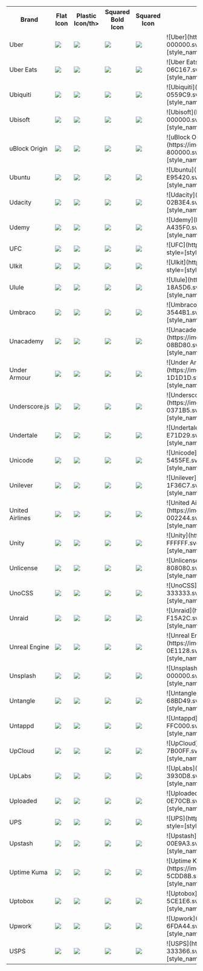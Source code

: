 <table><tr><th>Brand</th><th>Flat Icon</th><th>Plastic Icon/th><th>Squared Bold Icon</th><th>Squared Icon</th><th>Markdown </th></tr><tr><td>Uber</td><td><img src='https://img.shields.io/badge/uber-000000.svg?style=flat&logo=uber&logoColor=white' /></td><td><img src='https://img.shields.io/badge/uber-000000.svg?style=plastic&logo=uber&logoColor=white' /></td><td><img src='https://img.shields.io/badge/uber-000000.svg?style=for-the-badge&logo=uber&logoColor=white' /></td><td><img src='https://img.shields.io/badge/uber-000000.svg?style=flat-square&logo=uber&logoColor=white' /></td><td>![Uber](https://img.shields.io/badge/uber-000000.svg?style=[style_name]&logo=uber&logoColor=white)</td></tr>
<tr><td>Uber Eats</td><td><img src='https://img.shields.io/badge/ubereats-06C167.svg?style=flat&logo=ubereats&logoColor=white' /></td><td><img src='https://img.shields.io/badge/ubereats-06C167.svg?style=plastic&logo=ubereats&logoColor=white' /></td><td><img src='https://img.shields.io/badge/ubereats-06C167.svg?style=for-the-badge&logo=ubereats&logoColor=white' /></td><td><img src='https://img.shields.io/badge/ubereats-06C167.svg?style=flat-square&logo=ubereats&logoColor=white' /></td><td>![Uber Eats](https://img.shields.io/badge/ubereats-06C167.svg?style=[style_name]&logo=ubereats&logoColor=white)</td></tr>
<tr><td>Ubiquiti</td><td><img src='https://img.shields.io/badge/ubiquiti-0559C9.svg?style=flat&logo=ubiquiti&logoColor=white' /></td><td><img src='https://img.shields.io/badge/ubiquiti-0559C9.svg?style=plastic&logo=ubiquiti&logoColor=white' /></td><td><img src='https://img.shields.io/badge/ubiquiti-0559C9.svg?style=for-the-badge&logo=ubiquiti&logoColor=white' /></td><td><img src='https://img.shields.io/badge/ubiquiti-0559C9.svg?style=flat-square&logo=ubiquiti&logoColor=white' /></td><td>![Ubiquiti](https://img.shields.io/badge/ubiquiti-0559C9.svg?style=[style_name]&logo=ubiquiti&logoColor=white)</td></tr>
<tr><td>Ubisoft</td><td><img src='https://img.shields.io/badge/ubisoft-000000.svg?style=flat&logo=ubisoft&logoColor=white' /></td><td><img src='https://img.shields.io/badge/ubisoft-000000.svg?style=plastic&logo=ubisoft&logoColor=white' /></td><td><img src='https://img.shields.io/badge/ubisoft-000000.svg?style=for-the-badge&logo=ubisoft&logoColor=white' /></td><td><img src='https://img.shields.io/badge/ubisoft-000000.svg?style=flat-square&logo=ubisoft&logoColor=white' /></td><td>![Ubisoft](https://img.shields.io/badge/ubisoft-000000.svg?style=[style_name]&logo=ubisoft&logoColor=white)</td></tr>
<tr><td>uBlock Origin</td><td><img src='https://img.shields.io/badge/ublockorigin-800000.svg?style=flat&logo=ublockorigin&logoColor=white' /></td><td><img src='https://img.shields.io/badge/ublockorigin-800000.svg?style=plastic&logo=ublockorigin&logoColor=white' /></td><td><img src='https://img.shields.io/badge/ublockorigin-800000.svg?style=for-the-badge&logo=ublockorigin&logoColor=white' /></td><td><img src='https://img.shields.io/badge/ublockorigin-800000.svg?style=flat-square&logo=ublockorigin&logoColor=white' /></td><td>![uBlock Origin](https://img.shields.io/badge/ublockorigin-800000.svg?style=[style_name]&logo=ublockorigin&logoColor=white)</td></tr>
<tr><td>Ubuntu</td><td><img src='https://img.shields.io/badge/ubuntu-E95420.svg?style=flat&logo=ubuntu&logoColor=white' /></td><td><img src='https://img.shields.io/badge/ubuntu-E95420.svg?style=plastic&logo=ubuntu&logoColor=white' /></td><td><img src='https://img.shields.io/badge/ubuntu-E95420.svg?style=for-the-badge&logo=ubuntu&logoColor=white' /></td><td><img src='https://img.shields.io/badge/ubuntu-E95420.svg?style=flat-square&logo=ubuntu&logoColor=white' /></td><td>![Ubuntu](https://img.shields.io/badge/ubuntu-E95420.svg?style=[style_name]&logo=ubuntu&logoColor=white)</td></tr>
<tr><td>Udacity</td><td><img src='https://img.shields.io/badge/udacity-02B3E4.svg?style=flat&logo=udacity&logoColor=white' /></td><td><img src='https://img.shields.io/badge/udacity-02B3E4.svg?style=plastic&logo=udacity&logoColor=white' /></td><td><img src='https://img.shields.io/badge/udacity-02B3E4.svg?style=for-the-badge&logo=udacity&logoColor=white' /></td><td><img src='https://img.shields.io/badge/udacity-02B3E4.svg?style=flat-square&logo=udacity&logoColor=white' /></td><td>![Udacity](https://img.shields.io/badge/udacity-02B3E4.svg?style=[style_name]&logo=udacity&logoColor=white)</td></tr>
<tr><td>Udemy</td><td><img src='https://img.shields.io/badge/udemy-A435F0.svg?style=flat&logo=udemy&logoColor=white' /></td><td><img src='https://img.shields.io/badge/udemy-A435F0.svg?style=plastic&logo=udemy&logoColor=white' /></td><td><img src='https://img.shields.io/badge/udemy-A435F0.svg?style=for-the-badge&logo=udemy&logoColor=white' /></td><td><img src='https://img.shields.io/badge/udemy-A435F0.svg?style=flat-square&logo=udemy&logoColor=white' /></td><td>![Udemy](https://img.shields.io/badge/udemy-A435F0.svg?style=[style_name]&logo=udemy&logoColor=white)</td></tr>
<tr><td>UFC</td><td><img src='https://img.shields.io/badge/ufc-D20A0A.svg?style=flat&logo=ufc&logoColor=white' /></td><td><img src='https://img.shields.io/badge/ufc-D20A0A.svg?style=plastic&logo=ufc&logoColor=white' /></td><td><img src='https://img.shields.io/badge/ufc-D20A0A.svg?style=for-the-badge&logo=ufc&logoColor=white' /></td><td><img src='https://img.shields.io/badge/ufc-D20A0A.svg?style=flat-square&logo=ufc&logoColor=white' /></td><td>![UFC](https://img.shields.io/badge/ufc-D20A0A.svg?style=[style_name]&logo=ufc&logoColor=white)</td></tr>
<tr><td>UIkit</td><td><img src='https://img.shields.io/badge/uikit-2396F3.svg?style=flat&logo=uikit&logoColor=white' /></td><td><img src='https://img.shields.io/badge/uikit-2396F3.svg?style=plastic&logo=uikit&logoColor=white' /></td><td><img src='https://img.shields.io/badge/uikit-2396F3.svg?style=for-the-badge&logo=uikit&logoColor=white' /></td><td><img src='https://img.shields.io/badge/uikit-2396F3.svg?style=flat-square&logo=uikit&logoColor=white' /></td><td>![UIkit](https://img.shields.io/badge/uikit-2396F3.svg?style=[style_name]&logo=uikit&logoColor=white)</td></tr>
<tr><td>Ulule</td><td><img src='https://img.shields.io/badge/ulule-18A5D6.svg?style=flat&logo=ulule&logoColor=white' /></td><td><img src='https://img.shields.io/badge/ulule-18A5D6.svg?style=plastic&logo=ulule&logoColor=white' /></td><td><img src='https://img.shields.io/badge/ulule-18A5D6.svg?style=for-the-badge&logo=ulule&logoColor=white' /></td><td><img src='https://img.shields.io/badge/ulule-18A5D6.svg?style=flat-square&logo=ulule&logoColor=white' /></td><td>![Ulule](https://img.shields.io/badge/ulule-18A5D6.svg?style=[style_name]&logo=ulule&logoColor=white)</td></tr>
<tr><td>Umbraco</td><td><img src='https://img.shields.io/badge/umbraco-3544B1.svg?style=flat&logo=umbraco&logoColor=white' /></td><td><img src='https://img.shields.io/badge/umbraco-3544B1.svg?style=plastic&logo=umbraco&logoColor=white' /></td><td><img src='https://img.shields.io/badge/umbraco-3544B1.svg?style=for-the-badge&logo=umbraco&logoColor=white' /></td><td><img src='https://img.shields.io/badge/umbraco-3544B1.svg?style=flat-square&logo=umbraco&logoColor=white' /></td><td>![Umbraco](https://img.shields.io/badge/umbraco-3544B1.svg?style=[style_name]&logo=umbraco&logoColor=white)</td></tr>
<tr><td>Unacademy</td><td><img src='https://img.shields.io/badge/unacademy-08BD80.svg?style=flat&logo=unacademy&logoColor=white' /></td><td><img src='https://img.shields.io/badge/unacademy-08BD80.svg?style=plastic&logo=unacademy&logoColor=white' /></td><td><img src='https://img.shields.io/badge/unacademy-08BD80.svg?style=for-the-badge&logo=unacademy&logoColor=white' /></td><td><img src='https://img.shields.io/badge/unacademy-08BD80.svg?style=flat-square&logo=unacademy&logoColor=white' /></td><td>![Unacademy](https://img.shields.io/badge/unacademy-08BD80.svg?style=[style_name]&logo=unacademy&logoColor=white)</td></tr>
<tr><td>Under Armour</td><td><img src='https://img.shields.io/badge/underarmour-1D1D1D.svg?style=flat&logo=underarmour&logoColor=white' /></td><td><img src='https://img.shields.io/badge/underarmour-1D1D1D.svg?style=plastic&logo=underarmour&logoColor=white' /></td><td><img src='https://img.shields.io/badge/underarmour-1D1D1D.svg?style=for-the-badge&logo=underarmour&logoColor=white' /></td><td><img src='https://img.shields.io/badge/underarmour-1D1D1D.svg?style=flat-square&logo=underarmour&logoColor=white' /></td><td>![Under Armour](https://img.shields.io/badge/underarmour-1D1D1D.svg?style=[style_name]&logo=underarmour&logoColor=white)</td></tr>
<tr><td>Underscore.js</td><td><img src='https://img.shields.io/badge/underscoredotjs-0371B5.svg?style=flat&logo=underscoredotjs&logoColor=white' /></td><td><img src='https://img.shields.io/badge/underscoredotjs-0371B5.svg?style=plastic&logo=underscoredotjs&logoColor=white' /></td><td><img src='https://img.shields.io/badge/underscoredotjs-0371B5.svg?style=for-the-badge&logo=underscoredotjs&logoColor=white' /></td><td><img src='https://img.shields.io/badge/underscoredotjs-0371B5.svg?style=flat-square&logo=underscoredotjs&logoColor=white' /></td><td>![Underscore.js](https://img.shields.io/badge/underscoredotjs-0371B5.svg?style=[style_name]&logo=underscoredotjs&logoColor=white)</td></tr>
<tr><td>Undertale</td><td><img src='https://img.shields.io/badge/undertale-E71D29.svg?style=flat&logo=undertale&logoColor=white' /></td><td><img src='https://img.shields.io/badge/undertale-E71D29.svg?style=plastic&logo=undertale&logoColor=white' /></td><td><img src='https://img.shields.io/badge/undertale-E71D29.svg?style=for-the-badge&logo=undertale&logoColor=white' /></td><td><img src='https://img.shields.io/badge/undertale-E71D29.svg?style=flat-square&logo=undertale&logoColor=white' /></td><td>![Undertale](https://img.shields.io/badge/undertale-E71D29.svg?style=[style_name]&logo=undertale&logoColor=white)</td></tr>
<tr><td>Unicode</td><td><img src='https://img.shields.io/badge/unicode-5455FE.svg?style=flat&logo=unicode&logoColor=white' /></td><td><img src='https://img.shields.io/badge/unicode-5455FE.svg?style=plastic&logo=unicode&logoColor=white' /></td><td><img src='https://img.shields.io/badge/unicode-5455FE.svg?style=for-the-badge&logo=unicode&logoColor=white' /></td><td><img src='https://img.shields.io/badge/unicode-5455FE.svg?style=flat-square&logo=unicode&logoColor=white' /></td><td>![Unicode](https://img.shields.io/badge/unicode-5455FE.svg?style=[style_name]&logo=unicode&logoColor=white)</td></tr>
<tr><td>Unilever</td><td><img src='https://img.shields.io/badge/unilever-1F36C7.svg?style=flat&logo=unilever&logoColor=white' /></td><td><img src='https://img.shields.io/badge/unilever-1F36C7.svg?style=plastic&logo=unilever&logoColor=white' /></td><td><img src='https://img.shields.io/badge/unilever-1F36C7.svg?style=for-the-badge&logo=unilever&logoColor=white' /></td><td><img src='https://img.shields.io/badge/unilever-1F36C7.svg?style=flat-square&logo=unilever&logoColor=white' /></td><td>![Unilever](https://img.shields.io/badge/unilever-1F36C7.svg?style=[style_name]&logo=unilever&logoColor=white)</td></tr>
<tr><td>United Airlines</td><td><img src='https://img.shields.io/badge/unitedairlines-002244.svg?style=flat&logo=unitedairlines&logoColor=white' /></td><td><img src='https://img.shields.io/badge/unitedairlines-002244.svg?style=plastic&logo=unitedairlines&logoColor=white' /></td><td><img src='https://img.shields.io/badge/unitedairlines-002244.svg?style=for-the-badge&logo=unitedairlines&logoColor=white' /></td><td><img src='https://img.shields.io/badge/unitedairlines-002244.svg?style=flat-square&logo=unitedairlines&logoColor=white' /></td><td>![United Airlines](https://img.shields.io/badge/unitedairlines-002244.svg?style=[style_name]&logo=unitedairlines&logoColor=white)</td></tr>
<tr><td>Unity</td><td><img src='https://img.shields.io/badge/unity-FFFFFF.svg?style=flat&logo=unity&logoColor=white' /></td><td><img src='https://img.shields.io/badge/unity-FFFFFF.svg?style=plastic&logo=unity&logoColor=white' /></td><td><img src='https://img.shields.io/badge/unity-FFFFFF.svg?style=for-the-badge&logo=unity&logoColor=white' /></td><td><img src='https://img.shields.io/badge/unity-FFFFFF.svg?style=flat-square&logo=unity&logoColor=white' /></td><td>![Unity](https://img.shields.io/badge/unity-FFFFFF.svg?style=[style_name]&logo=unity&logoColor=white)</td></tr>
<tr><td>Unlicense</td><td><img src='https://img.shields.io/badge/unlicense-808080.svg?style=flat&logo=unlicense&logoColor=white' /></td><td><img src='https://img.shields.io/badge/unlicense-808080.svg?style=plastic&logo=unlicense&logoColor=white' /></td><td><img src='https://img.shields.io/badge/unlicense-808080.svg?style=for-the-badge&logo=unlicense&logoColor=white' /></td><td><img src='https://img.shields.io/badge/unlicense-808080.svg?style=flat-square&logo=unlicense&logoColor=white' /></td><td>![Unlicense](https://img.shields.io/badge/unlicense-808080.svg?style=[style_name]&logo=unlicense&logoColor=white)</td></tr>
<tr><td>UnoCSS</td><td><img src='https://img.shields.io/badge/unocss-333333.svg?style=flat&logo=unocss&logoColor=white' /></td><td><img src='https://img.shields.io/badge/unocss-333333.svg?style=plastic&logo=unocss&logoColor=white' /></td><td><img src='https://img.shields.io/badge/unocss-333333.svg?style=for-the-badge&logo=unocss&logoColor=white' /></td><td><img src='https://img.shields.io/badge/unocss-333333.svg?style=flat-square&logo=unocss&logoColor=white' /></td><td>![UnoCSS](https://img.shields.io/badge/unocss-333333.svg?style=[style_name]&logo=unocss&logoColor=white)</td></tr>
<tr><td>Unraid</td><td><img src='https://img.shields.io/badge/unraid-F15A2C.svg?style=flat&logo=unraid&logoColor=white' /></td><td><img src='https://img.shields.io/badge/unraid-F15A2C.svg?style=plastic&logo=unraid&logoColor=white' /></td><td><img src='https://img.shields.io/badge/unraid-F15A2C.svg?style=for-the-badge&logo=unraid&logoColor=white' /></td><td><img src='https://img.shields.io/badge/unraid-F15A2C.svg?style=flat-square&logo=unraid&logoColor=white' /></td><td>![Unraid](https://img.shields.io/badge/unraid-F15A2C.svg?style=[style_name]&logo=unraid&logoColor=white)</td></tr>
<tr><td>Unreal Engine</td><td><img src='https://img.shields.io/badge/unrealengine-0E1128.svg?style=flat&logo=unrealengine&logoColor=white' /></td><td><img src='https://img.shields.io/badge/unrealengine-0E1128.svg?style=plastic&logo=unrealengine&logoColor=white' /></td><td><img src='https://img.shields.io/badge/unrealengine-0E1128.svg?style=for-the-badge&logo=unrealengine&logoColor=white' /></td><td><img src='https://img.shields.io/badge/unrealengine-0E1128.svg?style=flat-square&logo=unrealengine&logoColor=white' /></td><td>![Unreal Engine](https://img.shields.io/badge/unrealengine-0E1128.svg?style=[style_name]&logo=unrealengine&logoColor=white)</td></tr>
<tr><td>Unsplash</td><td><img src='https://img.shields.io/badge/unsplash-000000.svg?style=flat&logo=unsplash&logoColor=white' /></td><td><img src='https://img.shields.io/badge/unsplash-000000.svg?style=plastic&logo=unsplash&logoColor=white' /></td><td><img src='https://img.shields.io/badge/unsplash-000000.svg?style=for-the-badge&logo=unsplash&logoColor=white' /></td><td><img src='https://img.shields.io/badge/unsplash-000000.svg?style=flat-square&logo=unsplash&logoColor=white' /></td><td>![Unsplash](https://img.shields.io/badge/unsplash-000000.svg?style=[style_name]&logo=unsplash&logoColor=white)</td></tr>
<tr><td>Untangle</td><td><img src='https://img.shields.io/badge/untangle-68BD49.svg?style=flat&logo=untangle&logoColor=white' /></td><td><img src='https://img.shields.io/badge/untangle-68BD49.svg?style=plastic&logo=untangle&logoColor=white' /></td><td><img src='https://img.shields.io/badge/untangle-68BD49.svg?style=for-the-badge&logo=untangle&logoColor=white' /></td><td><img src='https://img.shields.io/badge/untangle-68BD49.svg?style=flat-square&logo=untangle&logoColor=white' /></td><td>![Untangle](https://img.shields.io/badge/untangle-68BD49.svg?style=[style_name]&logo=untangle&logoColor=white)</td></tr>
<tr><td>Untappd</td><td><img src='https://img.shields.io/badge/untappd-FFC000.svg?style=flat&logo=untappd&logoColor=white' /></td><td><img src='https://img.shields.io/badge/untappd-FFC000.svg?style=plastic&logo=untappd&logoColor=white' /></td><td><img src='https://img.shields.io/badge/untappd-FFC000.svg?style=for-the-badge&logo=untappd&logoColor=white' /></td><td><img src='https://img.shields.io/badge/untappd-FFC000.svg?style=flat-square&logo=untappd&logoColor=white' /></td><td>![Untappd](https://img.shields.io/badge/untappd-FFC000.svg?style=[style_name]&logo=untappd&logoColor=white)</td></tr>
<tr><td>UpCloud</td><td><img src='https://img.shields.io/badge/upcloud-7B00FF.svg?style=flat&logo=upcloud&logoColor=white' /></td><td><img src='https://img.shields.io/badge/upcloud-7B00FF.svg?style=plastic&logo=upcloud&logoColor=white' /></td><td><img src='https://img.shields.io/badge/upcloud-7B00FF.svg?style=for-the-badge&logo=upcloud&logoColor=white' /></td><td><img src='https://img.shields.io/badge/upcloud-7B00FF.svg?style=flat-square&logo=upcloud&logoColor=white' /></td><td>![UpCloud](https://img.shields.io/badge/upcloud-7B00FF.svg?style=[style_name]&logo=upcloud&logoColor=white)</td></tr>
<tr><td>UpLabs</td><td><img src='https://img.shields.io/badge/uplabs-3930D8.svg?style=flat&logo=uplabs&logoColor=white' /></td><td><img src='https://img.shields.io/badge/uplabs-3930D8.svg?style=plastic&logo=uplabs&logoColor=white' /></td><td><img src='https://img.shields.io/badge/uplabs-3930D8.svg?style=for-the-badge&logo=uplabs&logoColor=white' /></td><td><img src='https://img.shields.io/badge/uplabs-3930D8.svg?style=flat-square&logo=uplabs&logoColor=white' /></td><td>![UpLabs](https://img.shields.io/badge/uplabs-3930D8.svg?style=[style_name]&logo=uplabs&logoColor=white)</td></tr>
<tr><td>Uploaded</td><td><img src='https://img.shields.io/badge/uploaded-0E70CB.svg?style=flat&logo=uploaded&logoColor=white' /></td><td><img src='https://img.shields.io/badge/uploaded-0E70CB.svg?style=plastic&logo=uploaded&logoColor=white' /></td><td><img src='https://img.shields.io/badge/uploaded-0E70CB.svg?style=for-the-badge&logo=uploaded&logoColor=white' /></td><td><img src='https://img.shields.io/badge/uploaded-0E70CB.svg?style=flat-square&logo=uploaded&logoColor=white' /></td><td>![Uploaded](https://img.shields.io/badge/uploaded-0E70CB.svg?style=[style_name]&logo=uploaded&logoColor=white)</td></tr>
<tr><td>UPS</td><td><img src='https://img.shields.io/badge/ups-150400.svg?style=flat&logo=ups&logoColor=white' /></td><td><img src='https://img.shields.io/badge/ups-150400.svg?style=plastic&logo=ups&logoColor=white' /></td><td><img src='https://img.shields.io/badge/ups-150400.svg?style=for-the-badge&logo=ups&logoColor=white' /></td><td><img src='https://img.shields.io/badge/ups-150400.svg?style=flat-square&logo=ups&logoColor=white' /></td><td>![UPS](https://img.shields.io/badge/ups-150400.svg?style=[style_name]&logo=ups&logoColor=white)</td></tr>
<tr><td>Upstash</td><td><img src='https://img.shields.io/badge/upstash-00E9A3.svg?style=flat&logo=upstash&logoColor=white' /></td><td><img src='https://img.shields.io/badge/upstash-00E9A3.svg?style=plastic&logo=upstash&logoColor=white' /></td><td><img src='https://img.shields.io/badge/upstash-00E9A3.svg?style=for-the-badge&logo=upstash&logoColor=white' /></td><td><img src='https://img.shields.io/badge/upstash-00E9A3.svg?style=flat-square&logo=upstash&logoColor=white' /></td><td>![Upstash](https://img.shields.io/badge/upstash-00E9A3.svg?style=[style_name]&logo=upstash&logoColor=white)</td></tr>
<tr><td>Uptime Kuma</td><td><img src='https://img.shields.io/badge/uptimekuma-5CDD8B.svg?style=flat&logo=uptimekuma&logoColor=white' /></td><td><img src='https://img.shields.io/badge/uptimekuma-5CDD8B.svg?style=plastic&logo=uptimekuma&logoColor=white' /></td><td><img src='https://img.shields.io/badge/uptimekuma-5CDD8B.svg?style=for-the-badge&logo=uptimekuma&logoColor=white' /></td><td><img src='https://img.shields.io/badge/uptimekuma-5CDD8B.svg?style=flat-square&logo=uptimekuma&logoColor=white' /></td><td>![Uptime Kuma](https://img.shields.io/badge/uptimekuma-5CDD8B.svg?style=[style_name]&logo=uptimekuma&logoColor=white)</td></tr>
<tr><td>Uptobox</td><td><img src='https://img.shields.io/badge/uptobox-5CE1E6.svg?style=flat&logo=uptobox&logoColor=white' /></td><td><img src='https://img.shields.io/badge/uptobox-5CE1E6.svg?style=plastic&logo=uptobox&logoColor=white' /></td><td><img src='https://img.shields.io/badge/uptobox-5CE1E6.svg?style=for-the-badge&logo=uptobox&logoColor=white' /></td><td><img src='https://img.shields.io/badge/uptobox-5CE1E6.svg?style=flat-square&logo=uptobox&logoColor=white' /></td><td>![Uptobox](https://img.shields.io/badge/uptobox-5CE1E6.svg?style=[style_name]&logo=uptobox&logoColor=white)</td></tr>
<tr><td>Upwork</td><td><img src='https://img.shields.io/badge/upwork-6FDA44.svg?style=flat&logo=upwork&logoColor=white' /></td><td><img src='https://img.shields.io/badge/upwork-6FDA44.svg?style=plastic&logo=upwork&logoColor=white' /></td><td><img src='https://img.shields.io/badge/upwork-6FDA44.svg?style=for-the-badge&logo=upwork&logoColor=white' /></td><td><img src='https://img.shields.io/badge/upwork-6FDA44.svg?style=flat-square&logo=upwork&logoColor=white' /></td><td>![Upwork](https://img.shields.io/badge/upwork-6FDA44.svg?style=[style_name]&logo=upwork&logoColor=white)</td></tr>
<tr><td>USPS</td><td><img src='https://img.shields.io/badge/usps-333366.svg?style=flat&logo=usps&logoColor=white' /></td><td><img src='https://img.shields.io/badge/usps-333366.svg?style=plastic&logo=usps&logoColor=white' /></td><td><img src='https://img.shields.io/badge/usps-333366.svg?style=for-the-badge&logo=usps&logoColor=white' /></td><td><img src='https://img.shields.io/badge/usps-333366.svg?style=flat-square&logo=usps&logoColor=white' /></td><td>![USPS](https://img.shields.io/badge/usps-333366.svg?style=[style_name]&logo=usps&logoColor=white)</td></tr>
</table></details>